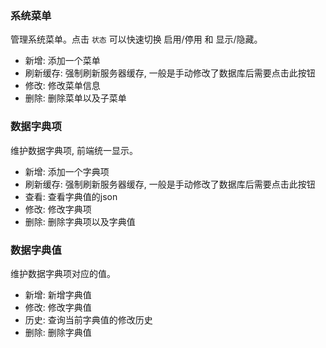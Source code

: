 ### 系统菜单

管理系统菜单。点击 `状态` 可以快速切换 启用/停用 和 显示/隐藏。

* 新增: 添加一个菜单
* 刷新缓存: 强制刷新服务器缓存, 一般是手动修改了数据库后需要点击此按钮
* 修改: 修改菜单信息
* 删除: 删除菜单以及子菜单

### 数据字典项

维护数据字典项, 前端统一显示。

* 新增: 添加一个字典项
* 刷新缓存: 强制刷新服务器缓存, 一般是手动修改了数据库后需要点击此按钮
* 查看: 查看字典值的json
* 修改: 修改字典项
* 删除: 删除字典项以及字典值

### 数据字典值

维护数据字典项对应的值。

* 新增: 新增字典值
* 修改: 修改字典值
* 历史: 查询当前字典值的修改历史
* 删除: 删除字典值
